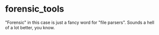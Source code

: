 forensic_tools
==============

"Forensic" in this case is just a fancy word for "file parsers". Sounds a hell of a lot better, you know.
